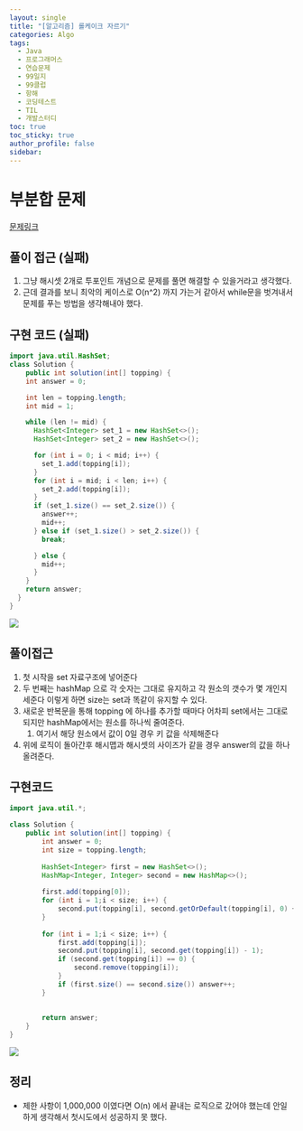 ```yaml
---
layout: single
title: "[알고리즘] 롤케이크 자르기"
categories: Algo
tags:
  - Java
  - 프로그래머스
  - 연습문제
  - 99일지
  - 99클럽
  - 항해
  - 코딩테스트
  - TIL
  - 개발스터디
toc: true
toc_sticky: true
author_profile: false
sidebar:
---
```

# 부분합 문제

[문제링크](https://school.programmers.co.kr/learn/courses/30/lessons/132265)
## 풀이 접근 (실패)

1. 그냥 해시셋 2개로 투포인트 개념으로 문제를 풀면 해결할 수 있을거라고 생각했다.
2. 근데 결과를 보니 최악의 케이스로 O(n^2) 까지 가는거 같아서 while문을 벗겨내서 문제를 푸는 방법을 생각해내야 했다.

## 구현 코드 (실패)

```java
import java.util.HashSet;
class Solution {
    public int solution(int[] topping) {
    int answer = 0;

    int len = topping.length;
    int mid = 1;

    while (len != mid) {
      HashSet<Integer> set_1 = new HashSet<>();
      HashSet<Integer> set_2 = new HashSet<>();

      for (int i = 0; i < mid; i++) {
        set_1.add(topping[i]);
      }
      for (int i = mid; i < len; i++) {
        set_2.add(topping[i]);
      }
      if (set_1.size() == set_2.size()) {
        answer++;
        mid++;
      } else if (set_1.size() > set_2.size()) {
        break;

      } else {
        mid++;
      }
    }
    return answer;
  }
}
```

![](https://i.imgur.com/qQO2OXZ.png)

## 풀이접근

1. 첫 시작을 set 자료구조에 넣어준다
2. 두 번째는 hashMap 으로 각 숫자는 그대로 유지하고 각 원소의 갯수가 몇 개인지 세준다 이렇게 하면 size는 set과 똑같이 유지할 수 있다.
3. 새로운 반복문을 통해 topping 에 하나를 추가할 때마다 어차피 set에서는 그대로 되지만 hashMap에서는 원소를 하나씩 줄여준다.
	1. 여기서 해당 원소에서 값이 0일 경우 키 값을 삭제해준다
4. 위에 로직이 돌아간후 해시맵과 해시셋의 사이즈가 같을 경우 answer의 값을 하나 올려준다.

## 구현코드

```java
import java.util.*;

class Solution {
    public int solution(int[] topping) {
        int answer = 0;
        int size = topping.length;
        
        HashSet<Integer> first = new HashSet<>();
        HashMap<Integer, Integer> second = new HashMap<>();
        
        first.add(topping[0]);
        for (int i = 1;i < size; i++) {
            second.put(topping[i], second.getOrDefault(topping[i], 0) + 1);
        }
        
        for (int i = 1;i < size; i++) {
            first.add(topping[i]);
            second.put(topping[i], second.get(topping[i]) - 1);
            if (second.get(topping[i]) == 0) {
                second.remove(topping[i]);
            }
            if (first.size() == second.size()) answer++;
        }
        
        
        return answer;
    }
}
```

![](https://i.imgur.com/YzhEhhd.png)

## 정리

- 제한 사항이 1,000,000 이였다면 O(n) 에서 끝내는 로직으로 갔어야 했는데 안일하게 생각해서 첫시도에서 성공하지 못 했다.